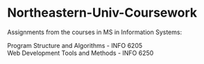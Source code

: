 # Northeastern-Univ-Coursework
Assignments from the courses in MS in Information Systems:

Program Structure and Algorithms - INFO 6205 </br>
Web Development Tools and Methods - INFO 6250 </br>
